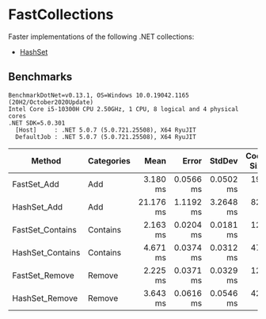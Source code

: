 # FastCollections
 Faster implementations of the following .NET collections:
 
 - [HashSet](https://github.com/KimTisott/FastCollections/blob/main/FastCollections/FastSet.cs)

## Benchmarks

```
BenchmarkDotNet=v0.13.1, OS=Windows 10.0.19042.1165 (20H2/October2020Update)
Intel Core i5-10300H CPU 2.50GHz, 1 CPU, 8 logical and 4 physical cores
.NET SDK=5.0.301
  [Host]     : .NET 5.0.7 (5.0.721.25508), X64 RyuJIT
  DefaultJob : .NET 5.0.7 (5.0.721.25508), X64 RyuJIT
 ```

|           Method | Categories |      Mean |     Error |    StdDev | Code Size |    Gen 0 |    Gen 1 |    Gen 2 |    Allocated |
|----------------- |----------- |----------:|----------:|----------:|----------:|---------:|---------:|---------:|-------------:|
|      FastSet_Add |        Add |  3.180 ms | 0.0566 ms | 0.0502 ms |     194 B |  27.3438 |        - |        - |    262,552 B |
|      HashSet_Add |        Add | 21.176 ms | 1.1192 ms | 3.2648 ms |     828 B | 812.5000 | 781.2500 | 781.2500 | 43,111,114 B |
| FastSet_Contains |   Contains |  2.163 ms | 0.0204 ms | 0.0181 ms |     125 B |        - |        - |        - |            - |
| HashSet_Contains |   Contains |  4.671 ms | 0.0374 ms | 0.0312 ms |     471 B |        - |        - |        - |            - |
|   FastSet_Remove |     Remove |  2.225 ms | 0.0371 ms | 0.0329 ms |     129 B |        - |        - |        - |            - |
|   HashSet_Remove |     Remove |  3.643 ms | 0.0616 ms | 0.0546 ms |     422 B |        - |        - |        - |            - |
